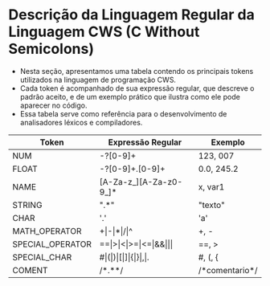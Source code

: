 # Descrição da Linguagem Regular da Linguagem CWS (C Without Semicolons)
- Nesta seção, apresentamos uma tabela contendo os principais tokens utilizados na linguagem de programação CWS.
- Cada token é acompanhado de sua expressão regular, que descreve o padrão aceito, e de um exemplo prático que ilustra como ele pode aparecer no código.
- Essa tabela serve como referência para o desenvolvimento de analisadores léxicos e compiladores.

| Token            | Expressão Regular          | Exemplo       |
|------------------|---------------------------|---------------|
| NUM              | -?[0-9]+                   | 123, 007      |
| FLOAT              | -?[0-9]+.[0-9]+                   | 0.0, 245.2      |
| NAME               | [A-Za-z_][A-Za-z0-9_]*   | x, var1       |
| STRING           | ".*"                     | "texto"       |
| CHAR             | '.'                      | 'a'           |
| MATH_OPERATOR    | +\|-\|*\|/\|^                | +, -          |
| SPECIAL_OPERATOR | ==\|>\|<\|>=\|<=\|&&\|\|\|             | ==, >         |
| SPECIAL_CHAR        | #\|(\|)\|[\|]\|{\|}\|,\|.          | #, (, {       |
| COMENT           | /*.**/                   | /\*comentario\*/  |